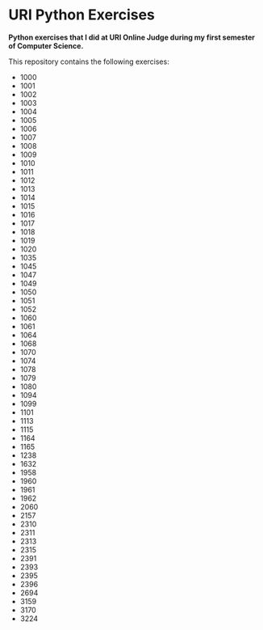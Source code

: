 # URI Python Exercises
**Python exercises that I did at URI Online Judge during my first semester of Computer Science.**

This repository contains the following exercises: 
- 1000
- 1001
- 1002
- 1003
- 1004
- 1005
- 1006
- 1007
- 1008
- 1009
- 1010
- 1011
- 1012
- 1013
- 1014
- 1015
- 1016
- 1017
- 1018
- 1019
- 1020
- 1035
- 1045
- 1047
- 1049
- 1050
- 1051
- 1052
- 1060
- 1061
- 1064
- 1068
- 1070
- 1074
- 1078
- 1079
- 1080
- 1094
- 1099
- 1101
- 1113
- 1115
- 1164
- 1165
- 1238
- 1632
- 1958
- 1960
- 1961
- 1962
- 2060
- 2157
- 2310
- 2311
- 2313
- 2315
- 2391
- 2393
- 2395
- 2396
- 2694
- 3159
- 3170
- 3224
